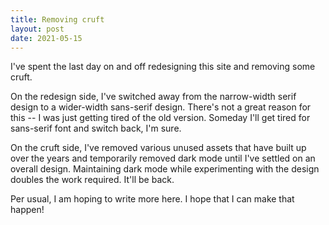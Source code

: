 ```yaml
---
title: Removing cruft
layout: post
date: 2021-05-15
---
```


I've spent the last day on and off redesigning this site and removing some cruft. 

On the redesign side, I've switched away from the narrow-width serif design to a wider-width sans-serif design. There's not a great reason for this -- I was just getting tired of the old version. Someday I'll get tired for sans-serif font and switch back, I'm sure.

On the cruft side, I've removed various unused assets that have built up over the years and temporarily removed dark mode until I've settled on an overall design. Maintaining dark mode while experimenting with the design doubles the work required. It'll be back. 

Per usual, I am hoping to write more here. I hope that I can make that happen!
